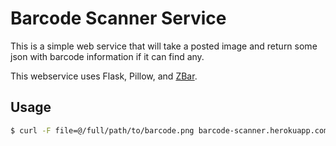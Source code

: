 Barcode Scanner Service
=======================

This is a simple web service that will take a posted image and 
return some json with barcode information if it can find any.

This webservice uses Flask, Pillow, and [ZBar](http://zbar.sourceforge.net/).

Usage
-----

```bash
$ curl -F file=@/full/path/to/barcode.png barcode-scanner.herokuapp.com/image
